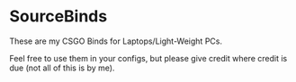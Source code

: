# SourceBinds
These are my CSGO Binds for Laptops/Light-Weight PCs.

Feel free to use them in your configs, but please give credit where credit is due (not all of this is by me).
